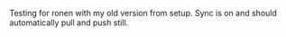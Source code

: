 Testing for ronen with my old version from setup. Sync is on and should automatically pull and push still. 